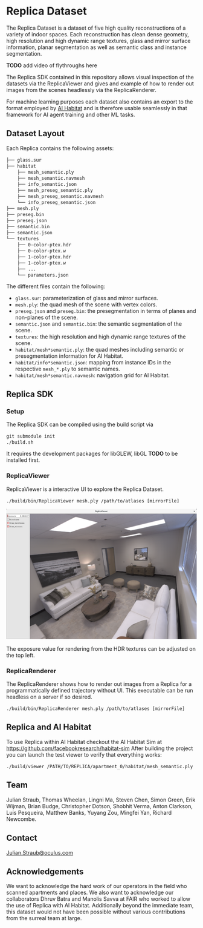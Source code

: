 # Replica Dataset

The Replica Dataset is a dataset of five high quality reconstructions of a
variety of indoor spaces. Each reconstruction has clean dense geometry, high
resolution and high dynamic range textures, glass and mirror surface
information, planar segmentation as well as
semantic class and instance segmentation.

**TODO** add video of flythroughs here

The Replica SDK contained in this repository allows visual inspection of the
datasets via the ReplicaViewer and gives and example of how to render out images
from the scenes headlessly via the ReplicaRenderer. 

For machine learning purposes each dataset also contains an export to the format
employed by [AI Habitat](https://www.aihabitat.org/) and is therefore usable
seamlessly in that framework for AI agent training and other ML tasks.

## Dataset Layout

Each Replica contains the following assets:
```
├── glass.sur
├── habitat
    ├── mesh_semantic.ply 
    ├── mesh_semantic.navmesh
    ├── info_semantic.json
    ├── mesh_preseg_semantic.ply 
    ├── mesh_preseg_semantic.navmesh
    └── info_preseg_semantic.json 
├── mesh.ply
├── preseg.bin
├── preseg.json
├── semantic.bin
├── semantic.json
└── textures
    ├── 0-color-ptex.hdr
    ├── 0-color-ptex.w
    ├── 1-color-ptex.hdr
    ├── 1-color-ptex.w
    ├── ...
    └── parameters.json
```
The different files contain the following:
- `glass.sur`: parameterization of glass and mirror surfaces.
- `mesh.ply`: the quad mesh of the scene with vertex colors.
- `preseg.json` and `preseg.bin`: the presegmentation in terms of planes and non-planes of the scene.
- `semantic.json` and `semantic.bin`: the semantic segmentation of the scene.
- `textures`: the high resolution and high dynamic range textures of the scene.
- `habitat/mesh*semantic.ply`: the quad meshes including semantic or presegmentation information for AI Habitat. 
- `habitat/info*semantic.json`: mapping from instance IDs in the respective `mesh_*.ply` to semantic names.
- `habitat/mesh*semantic.navmesh`: navigation grid for AI Habitat.

## Replica SDK

### Setup
The Replica SDK can be compiled using the build script via
```
git submodule init
./build.sh
```
It requires the development packages for libGLEW, libGL **TODO** to be
installed first.

### ReplicaViewer

ReplicaViewer is a interactive UI to explore the Replica Dataset. 

```
./build/bin/ReplicaViewer mesh.ply /path/to/atlases [mirrorFile]
```

![ReplicaViewer](./assets/ReplicaViewer.png)

The exposure value for rendering from the HDR textures can be adjusted on the
top left. 

### ReplicaRenderer

The ReplicaRenderer shows how to render out images from a Replica for a
programmatically defined trajectory without UI. This executable can be run
headless on a server if so desired. 

```
./build/bin/ReplicaRenderer mesh.ply /path/to/atlases [mirrorFile]
```

## Replica and AI Habitat

To use Replica within AI Habitat checkout the AI Habitat Sim at https://github.com/facebookresearch/habitat-sim
After building the project you can launch the test viewer to verify that everything works:
```
./build/viewer /PATH/TO/REPLICA/apartment_0/habitat/mesh_semantic.ply
```

## Team 

Julian Straub, Thomas Wheelan, Lingni Ma, Steven Chen, Simon Green, Erik Wijman, Brian Budge, Christopher Dotson, Shobhit Verma, Anton Clarkson, Luis Pesqueira, Matthew Banks, Yuyang Zou, Mingfei Yan, Richard Newcombe.

## Contact

[Julian.Straub@oculus.com](Julian.Straub@oculus.com)

## Acknowledgements

We want to acknowledge the hard work of our operators in the field who scanned
apartments and places. 
We also want to acknowledge our collaborators Dhruv Batra and Manolis Savva at FAIR who worked to allow the use
of Replica with AI Habitat. 
Additionally beyond the immediate team, this dataset would not have been
possible without various contributions from the surreal team at large. 

